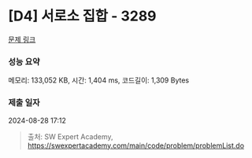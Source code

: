 # [D4] 서로소 집합 - 3289 

[문제 링크](https://swexpertacademy.com/main/code/problem/problemDetail.do?contestProbId=AWBJKA6qr2oDFAWr) 

### 성능 요약

메모리: 133,052 KB, 시간: 1,404 ms, 코드길이: 1,309 Bytes

### 제출 일자

2024-08-28 17:12



> 출처: SW Expert Academy, https://swexpertacademy.com/main/code/problem/problemList.do